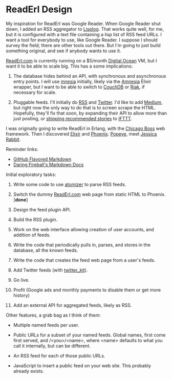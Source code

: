ReadErl Design
=====

My inspiration for ReadErl was Google Reader. When Google Reader shut down, I added an RSS aggregator to [Lisplog](https://lisplog.org/). That works quite well, for me, but it is configured with a text file containing a lisp list of RSS feed URLs. I want a tool for everybody to use, like Google Reader. I suppose I should survey the field; there are other tools out there. But I'm going to just build something original, and see if anybody wants to use it.

[ReadErl.com](http://ReadErl.com/) is currently running on a $5/month [Digital Ocean](https://www.digitalocean.com/) VM, but I want it to be able to scale big. This has a some implications:

1. The database hides behind an API, with synchronous and asynchronous entry points. I will use [mnesia](http://www.erlang.org/doc/man/mnesia.html) initially, likely via the [Amnesia](https://github.com/meh/amnesia) Elixir wrapper, but I want to be able to switch to [CouchDB](http://couchdb.apache.org/) or [Riak](http://basho.com/products/), if necessary for scale.

2. Pluggable feeds. I'll initially do [RSS](https://en.wikipedia.org/wiki/RSS) and [Twitter](https://dev.twitter.com/overview/documentation). I'd like to add [Medium](https://medium.com/), but right now the only way to do that is to screen scrape the HTML. Hopefully, they'll fix that soon, by expanding their API to allow more than just posting, or [shipping recommended stories](https://ifttt.com/recipes/331251-tweet-medium-stories-you-ve-recommended) to [IFTTT](https://ifttt.com/).

I was originally going to write ReadErl in Erlang, with the [Chicago Boss](http://chicagoboss.org/) web framework. Then I discovered [Elixir](http://elixir-lang.org/) and [Phoenix](http://www.phoenixframework.org/). [Popeye](https://en.wikipedia.org/wiki/Popeye), meet [Jessica Rabbit](https://en.wikipedia.org/wiki/Jessica_Rabbit).

Reminder links:

* [GitHub Flavored Markdown](https://help.github.com/articles/github-flavored-markdown/)
* [Daring Fireball's Markdown Docs](https://daringfireball.net/projects/markdown/basics)

Initial exploratory tasks:

1. Write some code to use [atomizer](https://github.com/ipinak/atomizer) to parse RSS feeds.

2. Switch the dummy [ReadErl.com](http://ReadErl.com) web page from static HTML to Phoenix. [**done**]

3. Design the feed plugin API.

4. Build the RSS plugin.

5. Work on the web interface allowing creation of user accounts, and addition of feeds.

6. Write the code that periodically pulls in, parses, and stores in the database, all the known feeds.

7. Write the code that creates the feed web page from a user's feeds.

8. Add Twitter feeds (with [twitter_kit](https://github.com/billstclair/twitter_kit)).

9. Go live.

10. Profit (Google ads and monthly payments to disable them or get more history)

11. Add an external API for aggregated feeds, likely as RSS.

Other features, a grab bag as I think of them:

* Multiple named feeds per user.

* Public URLs for a subset of your named feeds. Global names, first come first served, and /&lt;you>/&lt;name>, where &lt;name> defaults to what you call it internally, but can be different.

* An RSS feed for each of those public URLs.

* JavaScript to insert a public feed on your web site. This probably already exists.
